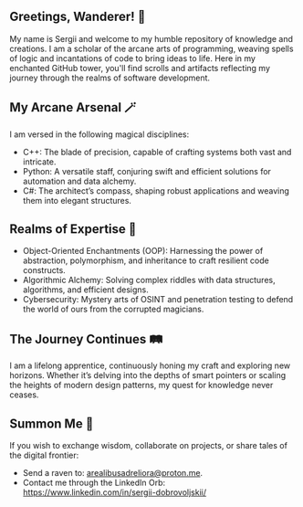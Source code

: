 ## Greetings, Wanderer! 🌟
My name is Sergii and welcome to my humble repository of knowledge and creations.
I am a scholar of the arcane arts of programming, weaving spells of logic and incantations of code to bring ideas to life. Here in my enchanted GitHub tower, you'll find scrolls and artifacts reflecting my journey through the realms of software development.

## My Arcane Arsenal 🪄
I am versed in the following magical disciplines:
  -  C++: The blade of precision, capable of crafting systems both vast and intricate.
  -  Python: A versatile staff, conjuring swift and efficient solutions for automation and data alchemy.
  -  C#: The architect’s compass, shaping robust applications and weaving them into elegant structures.

## Realms of Expertise 🌌
  -  Object-Oriented Enchantments (OOP): Harnessing the power of abstraction, polymorphism, and inheritance to craft resilient code constructs.
  -  Algorithmic Alchemy: Solving complex riddles with data structures, algorithms, and efficient designs.
  -  Cybersecurity: Mystery arts of OSINT and penetration testing to defend the world of ours from the corrupted magicians.

## The Journey Continues 🛤️
I am a lifelong apprentice, continuously honing my craft and exploring new horizons. Whether it’s delving into the depths of smart pointers or scaling the heights of modern design patterns, my quest for knowledge never ceases.

## Summon Me 📨
If you wish to exchange wisdom, collaborate on projects, or share tales of the digital frontier:
  -  Send a raven to: arealibusadreliora@proton.me.
  -  Contact me through the LinkedIn Orb: https://www.linkedin.com/in/sergii-dobrovoljskii/
